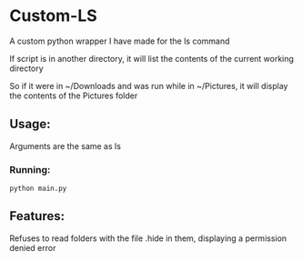 # Custom-LS

A custom python wrapper I have made for the ls command

If script is in another directory, it will list the contents of the current working directory

So if it were in ~/Downloads and was run while in ~/Pictures, it will display the contents of the Pictures folder

## Usage:

Arguments are the same as ls

### Running:
`python main.py`

## Features:

Refuses to read folders with the file .hide in them, displaying a permission denied error
